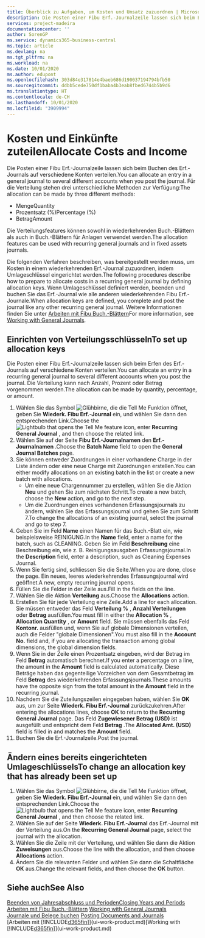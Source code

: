 ```yaml
---
title: Überblick zu Aufgaben, um Kosten und Umsatz zuzuordnen | Microsoft Docs
description: Die Posten einer Fibu Erf.-Journalzeile lassen sich beim Erfen des Erf.-Journals auf verschiedene Konten verteilen.
services: project-madeira
documentationcenter: ''
author: SorenGP
ms.service: dynamics365-business-central
ms.topic: article
ms.devlang: na
ms.tgt_pltfrm: na
ms.workload: na
ms.date: 10/01/2020
ms.author: edupont
ms.openlocfilehash: 303d84e317814e4baeb686d190037194794bfb50
ms.sourcegitcommit: ddbb5cede750df1baba4b3eab8fbed6744b5b9d6
ms.translationtype: HT
ms.contentlocale: de-CH
ms.lasthandoff: 10/01/2020
ms.locfileid: "3909994"
---
```

# <a name="allocate-costs-and-income"></a><span data-ttu-id="23fe7-103">Kosten und Einkünfte zuteilen</span><span class="sxs-lookup"><span data-stu-id="23fe7-103">Allocate Costs and Income</span></span>
<span data-ttu-id="23fe7-104">Die Posten einer Fibu Erf.-Journalzeile lassen sich beim Buchen des Erf.-Journals auf verschiedene Konten verteilen.</span><span class="sxs-lookup"><span data-stu-id="23fe7-104">You can allocate an entry in a general journal to several different accounts when you post the journal.</span></span> <span data-ttu-id="23fe7-105">Für die Verteilung stehen drei unterschiedliche Methoden zur Verfügung:</span><span class="sxs-lookup"><span data-stu-id="23fe7-105">The allocation can be made by three different methods:</span></span>

* <span data-ttu-id="23fe7-106">Menge</span><span class="sxs-lookup"><span data-stu-id="23fe7-106">Quantity</span></span>
* <span data-ttu-id="23fe7-107">Prozentsatz (%)</span><span class="sxs-lookup"><span data-stu-id="23fe7-107">Percentage (%)</span></span>
* <span data-ttu-id="23fe7-108">Betrag</span><span class="sxs-lookup"><span data-stu-id="23fe7-108">Amount</span></span>

<span data-ttu-id="23fe7-109">Die Verteilungsfeatures können sowohl in wiederkehrenden Buch.-Blättern als auch in Buch.-Blättern für Anlagen verwendet werden.</span><span class="sxs-lookup"><span data-stu-id="23fe7-109">The allocation features can be used with recurring general journals and in fixed assets journals.</span></span>
<!--You can also distribute the cost or revenue of a line to an intercompany partner when you post a sales or purchase document. When you post the document, a line will be posted in your general journal, and a corresponding line will be created in the intercompany outbox.-->

<span data-ttu-id="23fe7-110">Die folgenden Verfahren beschreiben, was bereitgestellt werden muss, um Kosten in einem wiederkehrenden Erf.-Journal zuzuordnen, indem Umlageschlüssel eingerichtet werden.</span><span class="sxs-lookup"><span data-stu-id="23fe7-110">The following procedures describe how to prepare to allocate costs in a recurring general journal by defining allocation keys.</span></span> <span data-ttu-id="23fe7-111">Wenn Umlageschlüssel definiert werden, beenden und buchen Sie das Erf.-Journal wie alle anderen wiederkehrenden Fibu Erf.-Journale.</span><span class="sxs-lookup"><span data-stu-id="23fe7-111">When allocation keys are defined, you complete and post the journal like any other recurring general journal.</span></span> <span data-ttu-id="23fe7-112">Weitere Informationen finden Sie unter [Arbeiten mit Fibu Buch.-Blättern](ui-work-general-journals.md)</span><span class="sxs-lookup"><span data-stu-id="23fe7-112">For more information, see [Working with General Journals](ui-work-general-journals.md).</span></span>

## <a name="to-set-up-allocation-keys"></a><span data-ttu-id="23fe7-113">Einrichten von Verteilungsschlüsseln</span><span class="sxs-lookup"><span data-stu-id="23fe7-113">To set up allocation keys</span></span>
<span data-ttu-id="23fe7-114">Die Posten einer Fibu Erf.-Journalzeile lassen sich beim Erfen des Erf.-Journals auf verschiedene Konten verteilen.</span><span class="sxs-lookup"><span data-stu-id="23fe7-114">You can allocate an entry in a recurring general journal to several different accounts when you post the journal.</span></span> <span data-ttu-id="23fe7-115">Die Verteilung kann nach Anzahl, Prozent oder Betrag vorgenommen werden.</span><span class="sxs-lookup"><span data-stu-id="23fe7-115">The allocation can be made by quantity, percentage, or amount.</span></span>
1. <span data-ttu-id="23fe7-116">Wählen Sie das Symbol ![Glühbirne, die die Tell Me Funktion öffnet](media/ui-search/search_small.png "Tell Me-Funktion"), geben Sie **Wiederk. Fibu Erf.-Journal** ein, und wählen Sie dann den entsprechenden Link.</span><span class="sxs-lookup"><span data-stu-id="23fe7-116">Choose the ![Lightbulb that opens the Tell Me feature](media/ui-search/search_small.png "Tell me what you want to do") icon, enter **Recurring General Journal** , and then choose the related link.</span></span>
2. <span data-ttu-id="23fe7-117">Wählen Sie auf der Seite **Fibu Erf.-Journalnamen** den **Erf.-Journalnamen** .</span><span class="sxs-lookup"><span data-stu-id="23fe7-117">Choose the **Batch Name** field to open the **General Journal Batches** page.</span></span>
3. <span data-ttu-id="23fe7-118">Sie können entweder Zuordnungen in einer vorhandene Charge in der Liste ändern oder eine neue Charge mit Zuordnungen erstellen.</span><span class="sxs-lookup"><span data-stu-id="23fe7-118">You can either modify allocations on an existing batch in the list or create a new batch with allocations.</span></span>
   * <span data-ttu-id="23fe7-119">Um eine neue Chargennummer zu erstellen, wählen Sie die Aktion **Neu** und gehen Sie zum nächsten Schritt.</span><span class="sxs-lookup"><span data-stu-id="23fe7-119">To create a new batch, choose the **New** action, and go to the next step.</span></span>
   * <span data-ttu-id="23fe7-120">Um die Zuordnungen eines vorhandenen Erfassungsjournals zu ändern, wählen Sie das Erfassungsjournal und gehen Sie zum Schritt 7.</span><span class="sxs-lookup"><span data-stu-id="23fe7-120">To change the allocations of an existing journal, select the journal and go to step 7.</span></span>    
4. <span data-ttu-id="23fe7-121">Geben Sie im Feld **Name** einen Namen für das Buch.-Blatt ein, wie beispielsweise REINIGUNG.</span><span class="sxs-lookup"><span data-stu-id="23fe7-121">In the **Name** field, enter a name for the batch, such as CLEANING.</span></span> <span data-ttu-id="23fe7-122">Geben Sie im Feld **Beschreibung** eine Beschreibung ein, wie z. B. Reinigungsausgaben Erfassungsjournal.</span><span class="sxs-lookup"><span data-stu-id="23fe7-122">In the **Description** field, enter a description, such as Cleaning Expenses Journal.</span></span>
5. <span data-ttu-id="23fe7-123">Wenn Sie fertig sind, schliessen Sie die Seite.</span><span class="sxs-lookup"><span data-stu-id="23fe7-123">When you are done, close the page.</span></span> <span data-ttu-id="23fe7-124">Ein neues, leeres wiederkehrendes Erfassungsjournal wird geöffnet.</span><span class="sxs-lookup"><span data-stu-id="23fe7-124">A new, empty recurring journal opens.</span></span>
6. <span data-ttu-id="23fe7-125">Füllen Sie die Felder in der Zeile aus.</span><span class="sxs-lookup"><span data-stu-id="23fe7-125">Fill in the fields on the line.</span></span>
7. <span data-ttu-id="23fe7-126">Wählen Sie die Aktion **Verteilung** aus.</span><span class="sxs-lookup"><span data-stu-id="23fe7-126">Choose the **Allocations** action.</span></span>
8. <span data-ttu-id="23fe7-127">Erstellen Sie für jede Verteilung eine Zeile.</span><span class="sxs-lookup"><span data-stu-id="23fe7-127">Add a line for each allocation.</span></span> <span data-ttu-id="23fe7-128">Sie müssen entweder das Feld **Verteilung %** , **Anzahl Verteilungen** oder **Betrag** ausfüllen.</span><span class="sxs-lookup"><span data-stu-id="23fe7-128">You must fill in either the **Allocation %** , **Allocation Quantity** , or **Amount** field.</span></span> <span data-ttu-id="23fe7-129">Sie müssen ebenfalls das Feld **Kontonr.** ausfüllen und, wenn Sie auf globale Dimensionen verteilen, auch die Felder "globale Dimensionen".</span><span class="sxs-lookup"><span data-stu-id="23fe7-129">You must also fill in the **Account No.** field and, if you are allocating the transaction among global dimensions, the global dimension fields.</span></span>
9. <span data-ttu-id="23fe7-130">Wenn Sie in der Zeile einen Prozentsatz eingeben, wird der Betrag im Feld **Betrag** automatisch berechnet.</span><span class="sxs-lookup"><span data-stu-id="23fe7-130">If you enter a percentage on a line, the amount in the **Amount** field is calculated automatically.</span></span> <span data-ttu-id="23fe7-131">Diese Beträge haben das gegenteilige Vorzeichen von dem Gesamtbetrag im Feld **Betrag** des wiederkehrenden Erfassungsjournals.</span><span class="sxs-lookup"><span data-stu-id="23fe7-131">These amounts have the opposite sign from the total amount in the **Amount** field in the recurring journal.</span></span>
10. <span data-ttu-id="23fe7-132">Nachdem Sie die Zuteilungszeilen eingegeben haben, wählen Sie **OK** aus, um zur Seite **Wiederk. Fibu Erf.-Journal** zurückzukehren.</span><span class="sxs-lookup"><span data-stu-id="23fe7-132">After entering the allocations lines, choose **OK** to return to the **Recurring General Journal** page.</span></span> <span data-ttu-id="23fe7-133">Das Feld **Zugewiesener Betrag (USD)** ist ausgefüllt und entspricht dem Feld **Betrag** .</span><span class="sxs-lookup"><span data-stu-id="23fe7-133">The **Allocated Amt. (USD)** field is filled in and matches the **Amount** field.</span></span>
11. <span data-ttu-id="23fe7-134">Buchen Sie die Erf.-Journalzeile.</span><span class="sxs-lookup"><span data-stu-id="23fe7-134">Post the journal.</span></span>

## <a name="to-change-an-allocation-key-that-has-already-been-set-up"></a><span data-ttu-id="23fe7-135">Ändern eines bereits eingerichteten Umlageschlüssels</span><span class="sxs-lookup"><span data-stu-id="23fe7-135">To change an allocation key that has already been set up</span></span>
1. <span data-ttu-id="23fe7-136">Wählen Sie das Symbol ![Glühbirne, die die Tell Me Funktion öffnet](media/ui-search/search_small.png "Tell Me-Funktion"), geben Sie **Wiederk. Fibu Erf.-Journal** ein, und wählen Sie dann den entsprechenden Link.</span><span class="sxs-lookup"><span data-stu-id="23fe7-136">Choose the ![Lightbulb that opens the Tell Me feature](media/ui-search/search_small.png "Tell me what you want to do") icon, enter **Recurring General Journal** , and then choose the related link.</span></span>
2. <span data-ttu-id="23fe7-137">Wählen Sie auf der Seite **Wiederk. Fibu Erf.-Journal** das Erf.-Journal mit der Verteilung aus.</span><span class="sxs-lookup"><span data-stu-id="23fe7-137">On the **Recurring General Journal** page, select the journal with the allocation.</span></span>
3. <span data-ttu-id="23fe7-138">Wählen Sie die Zeile mit der Verteilung, und wählen Sie dann die Aktion **Zuweisungen** aus.</span><span class="sxs-lookup"><span data-stu-id="23fe7-138">Choose the line with the allocation, and then choose **Allocations** action.</span></span>
4. <span data-ttu-id="23fe7-139">Ändern Sie die relevanten Felder und wählen Sie dann die Schaltfläche **OK** aus.</span><span class="sxs-lookup"><span data-stu-id="23fe7-139">Change the relevant fields, and then choose the **OK** button.</span></span>

## <a name="see-also"></a><span data-ttu-id="23fe7-140">Siehe auch</span><span class="sxs-lookup"><span data-stu-id="23fe7-140">See Also</span></span>
[<span data-ttu-id="23fe7-141">Beenden von Jahresabschluss und Perioden</span><span class="sxs-lookup"><span data-stu-id="23fe7-141">Closing Years and Periods</span></span>](year-close-years-periods.md)  
<span data-ttu-id="23fe7-142">[Arbeiten mit Fibu Buch.-Blättern](ui-work-general-journals.md)  </span><span class="sxs-lookup"><span data-stu-id="23fe7-142">[Working with General Journals](ui-work-general-journals.md)  </span></span>  
<span data-ttu-id="23fe7-143">[Journale und Belege buchen](ui-post-documents-journals.md)  </span><span class="sxs-lookup"><span data-stu-id="23fe7-143">[Posting Documents and Journals](ui-post-documents-journals.md)  </span></span>  
<span data-ttu-id="23fe7-144">[Arbeiten mit [!INCLUDE[d365fin](includes/d365fin_md.md)]](ui-work-product.md)</span><span class="sxs-lookup"><span data-stu-id="23fe7-144">[Working with [!INCLUDE[d365fin](includes/d365fin_md.md)]](ui-work-product.md)</span></span>
